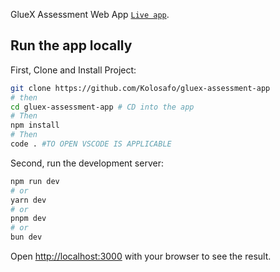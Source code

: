 GlueX Assessment Web App [`Live app`](https://github.com/vercel/next.js/tree/canary/packages/create-next-app).

## Run the app locally

First, Clone and Install Project:
```bash
git clone https://github.com/Kolosafo/gluex-assessment-app
# then
cd gluex-assessment-app # CD into the app
# Then
npm install
# Then
code . #TO OPEN VSCODE IS APPLICABLE
```


Second, run the development server:

```bash
npm run dev
# or
yarn dev
# or
pnpm dev
# or
bun dev
```

Open [http://localhost:3000](http://localhost:3000) with your browser to see the result.



